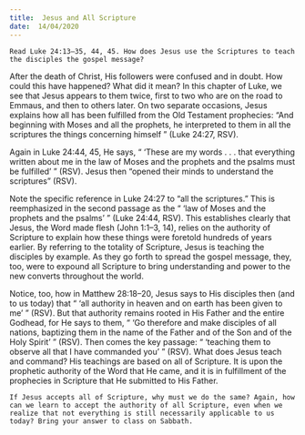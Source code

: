 ```yaml
---
title:  Jesus and All Scripture
date:  14/04/2020
---
```


`Read Luke 24:13–35, 44, 45. How does Jesus use the Scriptures to teach the disciples the gospel message?`

After the death of Christ, His followers were confused and in doubt. How could this have happened? What did it mean? In this chapter of Luke, we see that Jesus appears to them twice, first to two who are on the road to Emmaus, and then to others later. On two separate occasions, Jesus explains how all has been fulfilled from the Old Testament prophecies: “And beginning with Moses and all the prophets, he interpreted to them in all the scriptures the things concerning himself ” (Luke 24:27, RSV).

Again in Luke 24:44, 45, He says, “ ‘These are my words . . . that everything written about me in the law of Moses and the prophets and the psalms must be fulfilled’ ” (RSV). Jesus then “opened their minds to understand the scriptures” (RSV).

Note the specific reference in Luke 24:27 to “all the scriptures.” This is reemphasized in the second passage as the “ ‘law of Moses and the prophets and the psalms’ ” (Luke 24:44, RSV). This establishes clearly that Jesus, the Word made flesh (John 1:1–3, 14), relies on the authority of Scripture to explain how these things were foretold hundreds of years earlier. By referring to the totality of Scripture, Jesus is teaching the disciples by example. As they go forth to spread the gospel message, they, too, were to expound all Scripture to bring understanding and power to the new converts throughout the world.

Notice, too, how in Matthew 28:18–20, Jesus says to His disciples then (and to us today) that “ ‘all authority in heaven and on earth has been given to me’ ” (RSV). But that authority remains rooted in His Father and the entire Godhead, for He says to them, “ ‘Go therefore and make disciples of all nations, baptizing them in the name of the Father and of the Son and of the Holy Spirit’ ” (RSV). Then comes the key passage: “ ‘teaching them to observe all that I have commanded you’ ” (RSV). What does Jesus teach and command? His teachings are based on all of Scripture. It is upon the prophetic authority of the Word that He came, and it is in fulfillment of the prophecies in Scripture that He submitted to His Father.

`If Jesus accepts all of Scripture, why must we do the same? Again, how can we learn to accept the authority of all Scripture, even when we realize that not everything is still necessarily applicable to us today? Bring your answer to class on Sabbath.`